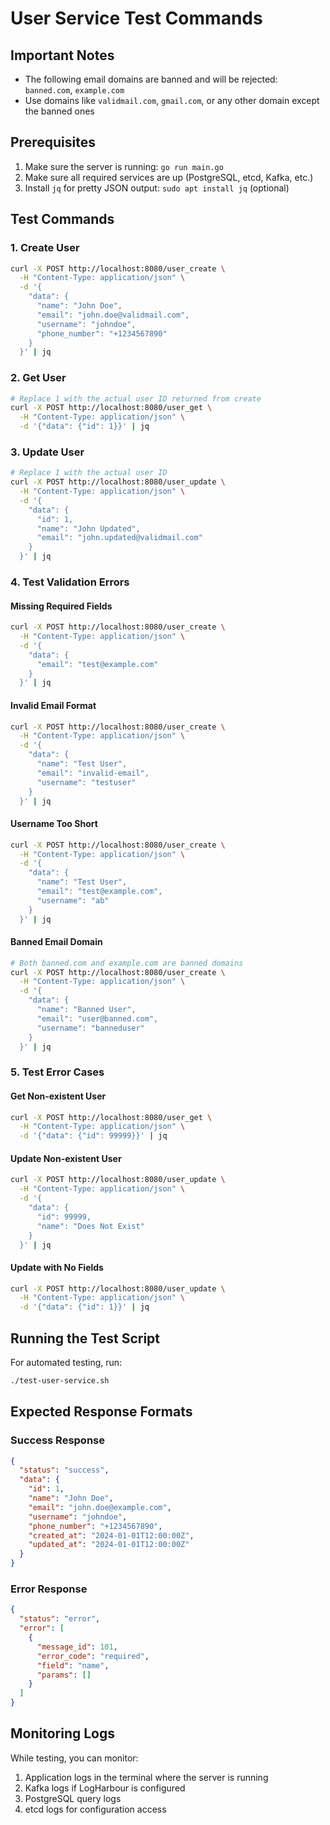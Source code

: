 # User Service Test Commands

## Important Notes

- The following email domains are banned and will be rejected: `banned.com`, `example.com`
- Use domains like `validmail.com`, `gmail.com`, or any other domain except the banned ones

## Prerequisites
1. Make sure the server is running: `go run main.go`
2. Make sure all required services are up (PostgreSQL, etcd, Kafka, etc.)
3. Install `jq` for pretty JSON output: `sudo apt install jq` (optional)

## Test Commands

### 1. Create User
```bash
curl -X POST http://localhost:8080/user_create \
  -H "Content-Type: application/json" \
  -d '{
    "data": {
      "name": "John Doe",
      "email": "john.doe@validmail.com",
      "username": "johndoe",
      "phone_number": "+1234567890"
    }
  }' | jq
```

### 2. Get User
```bash
# Replace 1 with the actual user ID returned from create
curl -X POST http://localhost:8080/user_get \
  -H "Content-Type: application/json" \
  -d '{"data": {"id": 1}}' | jq
```

### 3. Update User
```bash
# Replace 1 with the actual user ID
curl -X POST http://localhost:8080/user_update \
  -H "Content-Type: application/json" \
  -d '{
    "data": {
      "id": 1,
      "name": "John Updated",
      "email": "john.updated@validmail.com"
    }
  }' | jq
```

### 4. Test Validation Errors

#### Missing Required Fields
```bash
curl -X POST http://localhost:8080/user_create \
  -H "Content-Type: application/json" \
  -d '{
    "data": {
      "email": "test@example.com"
    }
  }' | jq
```

#### Invalid Email Format
```bash
curl -X POST http://localhost:8080/user_create \
  -H "Content-Type: application/json" \
  -d '{
    "data": {
      "name": "Test User",
      "email": "invalid-email",
      "username": "testuser"
    }
  }' | jq
```

#### Username Too Short
```bash
curl -X POST http://localhost:8080/user_create \
  -H "Content-Type: application/json" \
  -d '{
    "data": {
      "name": "Test User",
      "email": "test@example.com",
      "username": "ab"
    }
  }' | jq
```

#### Banned Email Domain
```bash
# Both banned.com and example.com are banned domains
curl -X POST http://localhost:8080/user_create \
  -H "Content-Type: application/json" \
  -d '{
    "data": {
      "name": "Banned User",
      "email": "user@banned.com",
      "username": "banneduser"
    }
  }' | jq
```

### 5. Test Error Cases

#### Get Non-existent User
```bash
curl -X POST http://localhost:8080/user_get \
  -H "Content-Type: application/json" \
  -d '{"data": {"id": 99999}}' | jq
```

#### Update Non-existent User
```bash
curl -X POST http://localhost:8080/user_update \
  -H "Content-Type: application/json" \
  -d '{
    "data": {
      "id": 99999,
      "name": "Does Not Exist"
    }
  }' | jq
```

#### Update with No Fields
```bash
curl -X POST http://localhost:8080/user_update \
  -H "Content-Type: application/json" \
  -d '{"data": {"id": 1}}' | jq
```

## Running the Test Script

For automated testing, run:
```bash
./test-user-service.sh
```

## Expected Response Formats

### Success Response
```json
{
  "status": "success",
  "data": {
    "id": 1,
    "name": "John Doe",
    "email": "john.doe@example.com",
    "username": "johndoe",
    "phone_number": "+1234567890",
    "created_at": "2024-01-01T12:00:00Z",
    "updated_at": "2024-01-01T12:00:00Z"
  }
}
```

### Error Response
```json
{
  "status": "error",
  "error": [
    {
      "message_id": 101,
      "error_code": "required",
      "field": "name",
      "params": []
    }
  ]
}
```

## Monitoring Logs

While testing, you can monitor:
1. Application logs in the terminal where the server is running
2. Kafka logs if LogHarbour is configured
3. PostgreSQL query logs
4. etcd logs for configuration access